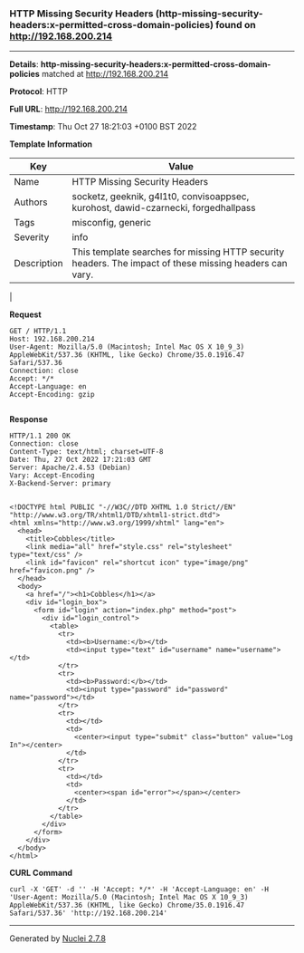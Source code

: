 ### HTTP Missing Security Headers (http-missing-security-headers:x-permitted-cross-domain-policies) found on http://192.168.200.214
---
**Details**: **http-missing-security-headers:x-permitted-cross-domain-policies**  matched at http://192.168.200.214

**Protocol**: HTTP

**Full URL**: http://192.168.200.214

**Timestamp**: Thu Oct 27 18:21:03 +0100 BST 2022

**Template Information**

| Key | Value |
|---|---|
| Name | HTTP Missing Security Headers |
| Authors | socketz, geeknik, g4l1t0, convisoappsec, kurohost, dawid-czarnecki, forgedhallpass |
| Tags | misconfig, generic |
| Severity | info |
| Description | This template searches for missing HTTP security headers. The impact of these missing headers can vary.
 |

**Request**
```http
GET / HTTP/1.1
Host: 192.168.200.214
User-Agent: Mozilla/5.0 (Macintosh; Intel Mac OS X 10_9_3) AppleWebKit/537.36 (KHTML, like Gecko) Chrome/35.0.1916.47 Safari/537.36
Connection: close
Accept: */*
Accept-Language: en
Accept-Encoding: gzip


```

**Response**
```http
HTTP/1.1 200 OK
Connection: close
Content-Type: text/html; charset=UTF-8
Date: Thu, 27 Oct 2022 17:21:03 GMT
Server: Apache/2.4.53 (Debian)
Vary: Accept-Encoding
X-Backend-Server: primary


<!DOCTYPE html PUBLIC "-//W3C//DTD XHTML 1.0 Strict//EN" "http://www.w3.org/TR/xhtml1/DTD/xhtml1-strict.dtd">
<html xmlns="http://www.w3.org/1999/xhtml" lang="en">
  <head>
    <title>Cobbles</title>
    <link media="all" href="style.css" rel="stylesheet" type="text/css" />
    <link id="favicon" rel="shortcut icon" type="image/png" href="favicon.png" />
  </head>
  <body>
    <a href="/"><h1>Cobbles</h1></a>
    <div id="login_box">
      <form id="login" action="index.php" method="post">
        <div id="login_control">
          <table>
            <tr>
              <td><b>Username:</b></td>
              <td><input type="text" id="username" name="username"></td>
            </tr>
            <tr>
              <td><b>Password:</b></td>
              <td><input type="password" id="password" name="password"></td>
            </tr>
            <tr>
              <td></td>
              <td>
                <center><input type="submit" class="button" value="Log In"></center>
              </td>
            </tr>
            <tr>
              <td></td>
              <td>
                <center><span id="error"></span></center>
              </td>
            </tr>
          </table>
        </div>
      </form>
    </div>
  </body>
</html>

```


**CURL Command**
```
curl -X 'GET' -d '' -H 'Accept: */*' -H 'Accept-Language: en' -H 'User-Agent: Mozilla/5.0 (Macintosh; Intel Mac OS X 10_9_3) AppleWebKit/537.36 (KHTML, like Gecko) Chrome/35.0.1916.47 Safari/537.36' 'http://192.168.200.214'
```
---
Generated by [Nuclei 2.7.8](https://github.com/projectdiscovery/nuclei)
